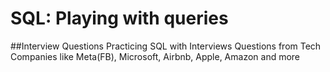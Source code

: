 # SQL: Playing with queries

##Interview Questions
  Practicing SQL with Interviews Questions from Tech Companies like Meta(FB), Microsoft, Airbnb, Apple, Amazon and more
